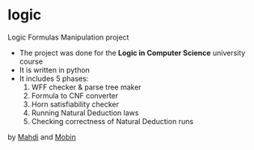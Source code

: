 # logic

Logic Formulas Manipulation project  

- The project was done for the **Logic in Computer Science** university course
- It is written in python
- It includes 5 phases:
  1. WFF checker & parse tree maker  
  2. Formula to CNF converter  
  3. Horn satisfiability checker  
  4. Running Natural Deduction laws  
  5. Checking correctness of Natural Deduction runs  

by [Mahdi](https://github.com/fpfhodor) and [Mobin](https://github.com/mobin-motamedi)
